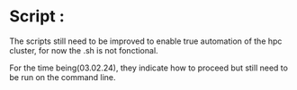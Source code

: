 # Script : 
The scripts still need to be improved to enable true automation of the hpc cluster, for now the .sh is not fonctional.

For the time being(03.02.24), they indicate how to proceed but still need to be run on the command line. 
